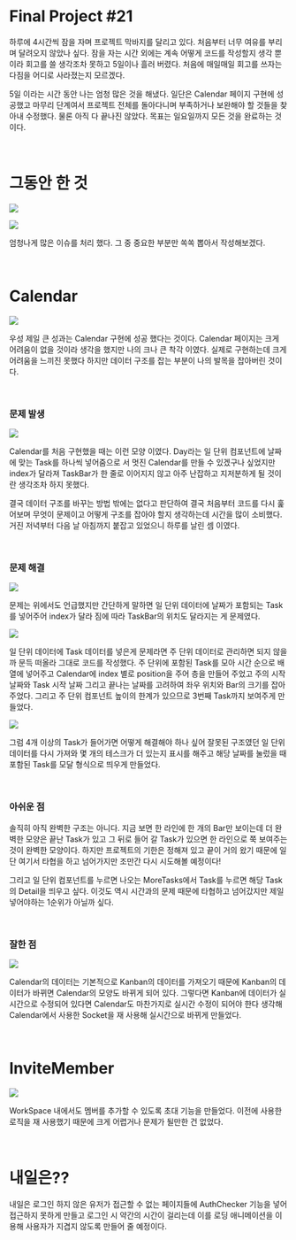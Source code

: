 # Final Project #21

하루에 4시간씩 잠을 자며 프로젝트 막바지를 달리고 있다. 처음부터 너무 여유를 부리며 달려오지 않았나 싶다. 잠을 자는 시간 외에는 계속 어떻게 코드를 작성할지 생각 뿐이라 회고를 쓸 생각조차 못하고 5일이나 흘러 버렸다. 처음에 매일매일 회고를 쓰자는 다짐을 어디로 사라졌는지 모르겠다.

5일 이라는 시간 동안 나는 엄청 많은 것을 해냈다. 일단은 Calendar 페이지 구현에 성공했고 마무리 단계여서 프로젝트 전체를 돌아다니며 부족하거나 보완해야 할 것들을 찾아내 수정했다. 물론 아직 다 끝나진 않았다. 목표는 일요일까지 모든 것을 완료하는 것이다.

<br />
 
# 그동안 한 것

![](./image/Final_21_1.png)

![](./image/Final_21_2.png)

엄청나게 많은 이슈를 처리 했다. 그 중 중요한 부분만 쏙쏙 뽑아서 작성해보겠다.

<br />
 
# Calendar

![](./image/Final_21_3.png)

우성 제일 큰 성과는 Calendar 구현에 성공 했다는 것이다. Calendar 페이지는 크게 어려움이 없을 것이라 생각을 했지만 나의 크나 큰 착각 이였다. 실제로 구현하는데 크게 어려움을 느끼진 못했다 하지만 데이터 구조를 잡는 부분이 나의 발목을 잡아버린 것이다.

<br />
 
### 문제 발생

![](./image/Final_21_4.png)

Calendar를 처음 구현했을 때는 이런 모양 이였다. Day라는 일 단위 컴포넌트에 날짜에 맞는 Task를 하나씩 넣어줌으로 서 멋진 Calendar를 만들 수 있겠구나 싶었지만 index가 달라져 TaskBar가 한 줄로 이어지지 않고 아주 난잡하고 지저분하게 될 것이란 생각조차 하지 못했다.

결국 데이터 구조를 바꾸는 방법 밖에는 없다고 판단하여 결국 처음부터 코드를 다시 훑어보며 무엇이 문제이고 어떻게 구조를 잡아야 할지 생각하는데 시간을 많이 소비했다. 거진 저녁부터 다음 날 아침까지 붙잡고 있었으니 하루를 날린 셈 이였다.

<br />
 
### 문제 해결

![](./image/Final_21_5.png)

문제는 위에서도 언급했지만 간단하게 말하면 일 단위 데이터에 날짜가 포함되는 Task를 넣어주어 index가 달라 짐에 따라 TaskBar의 위치도 달라지는 게 문제였다.

![](./image/Final_21_6.png)

일 단위 데이터에 Task 데이터를 넣은게 문제라면 주 단위 데이터로 관리하면 되지 않을까 문득 떠올라 그대로 코드를 작성했다. 주 단위에 포함된 Task를 모아 시간 순으로 배열에 넣어주고 Calendar에 index 별로 position을 주어 층을 만들어 주었고 주의 시작 날짜와 Task 시작 날짜 그리고 끝나는 날짜를 고려하여 좌우 위치와 Bar의 크기를 잡아주었다. 그리고 주 단위 컴포넌트 높이의 한계가 있으므로 3번째 Task까지 보여주게 만들었다.

![](./image/Final_21_7.png)

그럼 4개 이상의 Task가 들어가면 어떻게 해결해야 하나 싶어 잘못된 구조였던 일 단위 데이터를 다시 가져와 몇 개의 테스크가 더 있는지 표시를 해주고 해당 날짜를 눌렀을 때 포함된 Task를 모달 형식으로 띄우게 만들었다.

<br />
 
### 아쉬운 점

솔직히 아직 완벽한 구조는 아니다. 지금 보면 한 라인에 한 개의 Bar만 보이는데 더 완벽한 모양은 끝난 Task가 있고 그 뒤로 들어 갈 Task가 있으면 한 라인으로 쭉 보여주는 것이 완벽한 모양이다. 하지만 프로젝트의 기한은 정해져 있고 끝이 거의 왔기 때문에 일단 여기서 타협을 하고 넘어가지만 조만간 다시 시도해볼 예정이다!

그리고 일 단위 컴포넌트를 누르면 나오는 MoreTasks에서 Task를 누르면 해당 Task의 Detail을 띄우고 싶다. 이것도 역시 시간과의 문제 때문에 타협하고 넘어갔지만 제일 넣어야하는 1순위가 아닐까 싶다.

<br />
 
### 잘한 점

![](./image/Final_21_9.gif)

Calendar의 데이터는 기본적으로 Kanban의 데이터를 가져오기 때문에 Kanban의 데이터가 바뀌면 Calendar의 모양도 바뀌게 되어 있다. 그렇다면 Kanban에 데이터가 실시간으로 수정되어 있다면 Calendar도 마찬가지로 실시간 수정이 되어야 한다 생각해 Calendar에서 사용한 Socket을 재 사용해 실시간으로 바뀌게 만들었다.

<br />
 
# InviteMember

![](./image/Final_21_10.gif)

WorkSpace 내에서도 멤버를 추가할 수 있도록 초대 기능을 만들었다. 이전에 사용한 로직을 재 사용했기 때문에 크게 어렵거나 문제가 될만한 건 없었다.

<br />
 
# 내일은??

내일은 로그인 하지 않은 유저가 접근할 수 없는 페이지들에 AuthChecker 기능을 넣어 접근하지 못하게 만들고 로그인 시 약간의 시간이 걸리는데 이를 로딩 애니메이션을 이용해 사용자가 지겹지 않도록 만들어 줄 예정이다.
